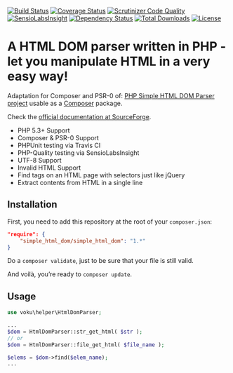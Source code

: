 [![Build Status](https://travis-ci.org/voku/simple_html_dom.svg?branch=master)](https://travis-ci.org/voku/simple_html_dom)
[![Coverage Status](https://coveralls.io/repos/voku/simple_html_dom/badge.svg)](https://coveralls.io/r/voku/simple_html_dom)
[![Scrutinizer Code Quality](https://scrutinizer-ci.com/g/voku/simple_html_dom/badges/quality-score.png?b=master)](https://scrutinizer-ci.com/g/voku/simple_html_dom/?branch=master)
[![SensioLabsInsight](https://insight.sensiolabs.com/projects/be3e4851-272f-4499-9fc4-4b2704a43301/mini.png)](https://insight.sensiolabs.com/projects/be3e4851-272f-4499-9fc4-4b2704a43301)
[![Dependency Status](https://www.versioneye.com/php/voku:simple_html_dom/dev-master/badge.svg)](https://www.versioneye.com/php/voku:simple_html_dom/dev-master)
[![Total Downloads](https://poser.pugx.org/voku/simple_html_dom/downloads.svg)](https://packagist.org/packages/voku/simple_html_dom)
[![License](https://poser.pugx.org/voku/simple_html_dom/license.svg)](https://packagist.org/packages/voku/simple_html_dom)



A HTML DOM parser written in PHP - let you manipulate HTML in a very easy way!
===============

Adaptation for Composer and PSR-0 of: [PHP Simple HTML DOM Parser project](http://simplehtmldom.sourceforge.net/) usable as a [Composer](http://getcomposer.org/) package.

Check the [official documentation at SourceForge](http://simplehtmldom.sourceforge.net/manual.htm).

- PHP 5.3+ Support
- Composer & PSR-0 Support
- PHPUnit testing via Travis CI
- PHP-Quality testing via SensioLabsInsight
- UTF-8 Support
- Invalid HTML Support
- Find tags on an HTML page with selectors just like jQuery
- Extract contents from HTML in a single line


## Installation

First, you need to add this repository at the root of your `composer.json`:

```json
"require": {
    "simple_html_dom/simple_html_dom": "1.*"
}
```

Do a `composer validate`, just to be sure that your file is still valid.

And voilà, you’re ready to `composer update`.

## Usage

```php
use voku\helper\HtmlDomParser;

...
$dom = HtmlDomParser::str_get_html( $str );
// or 
$dom = HtmlDomParser::file_get_html( $file_name );

$elems = $dom->find($elem_name);
...

```
